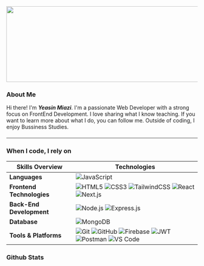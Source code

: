 <div><img width="900" height="200" src="https://i.ibb.co/x8Khty6c/Screenshot-2025-06-25-111802.png"/></div>

### About Me <br/>
Hi there! I'm ***Yeasin Miazi***. I'm a passionate Web Developer with a strong focus on FrontEnd Development. I love sharing what I know teaching. If you want to learn more about what I do, you can follow me. Outside of coding, I enjoy Bussiness Studies.

<hr style="height:2px; background-color:#999; border:none; margin-top: 20px; margin-bottom: 20px;" />

### When I code, I rely on

| **Skills Overview** | **Technologies** |
|---------------------|------------------|
| **Languages**       | ![JavaScript](https://img.shields.io/badge/-JavaScript-F7DF1E?logo=javascript&logoColor=000) |
| **Frontend Technologies** | ![HTML5](https://img.shields.io/badge/-HTML5-E34F26?logo=html5&logoColor=fff) ![CSS3](https://img.shields.io/badge/-CSS3-1572B6?logo=css3&logoColor=fff) ![TailwindCSS](https://img.shields.io/badge/-TailwindCSS-38B2AC?logo=tailwindcss&logoColor=fff) ![React](https://img.shields.io/badge/-React-61DAFB?logo=react&logoColor=000) ![Next.js](https://img.shields.io/badge/-Next.js-000?logo=nextdotjs) |
| **Back-End Development** | ![Node.js](https://img.shields.io/badge/-Node.js-339933?logo=nodedotjs&logoColor=fff) ![Express.js](https://img.shields.io/badge/-Express.js-000?logo=express&logoColor=fff) |
| **Database** | ![MongoDB](https://img.shields.io/badge/-MongoDB-47A248?logo=mongodb&logoColor=fff)  |
| **Tools & Platforms** | ![Git](https://img.shields.io/badge/-Git-F05032?logo=git&logoColor=fff) ![GitHub](https://img.shields.io/badge/-GitHub-181717?logo=github&logoColor=fff) ![Firebase](https://img.shields.io/badge/-Firebase-FFCA28?logo=firebase&logoColor=000) ![JWT](https://img.shields.io/badge/-JWT-000?logo=jsonwebtokens&logoColor=fff) ![Postman](https://img.shields.io/badge/-Postman-FF6C37?logo=postman&logoColor=fff) ![VS Code](https://img.shields.io/badge/-VS%20Code-007ACC?logo=visualstudiocode&logoColor=fff) |

### Github Stats 







